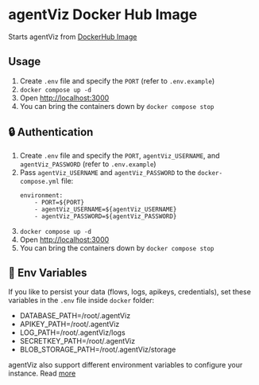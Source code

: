 # agentViz Docker Hub Image

Starts agentViz from [DockerHub Image](https://hub.docker.com/r/agentVizai/agentViz)

## Usage

1. Create `.env` file and specify the `PORT` (refer to `.env.example`)
2. `docker compose up -d`
3. Open [http://localhost:3000](http://localhost:3000)
4. You can bring the containers down by `docker compose stop`

## 🔒 Authentication

1. Create `.env` file and specify the `PORT`, `agentViz_USERNAME`, and `agentViz_PASSWORD` (refer to `.env.example`)
2. Pass `agentViz_USERNAME` and `agentViz_PASSWORD` to the `docker-compose.yml` file:
    ```
    environment:
        - PORT=${PORT}
        - agentViz_USERNAME=${agentViz_USERNAME}
        - agentViz_PASSWORD=${agentViz_PASSWORD}
    ```
3. `docker compose up -d`
4. Open [http://localhost:3000](http://localhost:3000)
5. You can bring the containers down by `docker compose stop`

## 🌱 Env Variables

If you like to persist your data (flows, logs, apikeys, credentials), set these variables in the `.env` file inside `docker` folder:

-   DATABASE_PATH=/root/.agentViz
-   APIKEY_PATH=/root/.agentViz
-   LOG_PATH=/root/.agentViz/logs
-   SECRETKEY_PATH=/root/.agentViz
-   BLOB_STORAGE_PATH=/root/.agentViz/storage

agentViz also support different environment variables to configure your instance. Read [more](https://docs.agentVizai.com/environment-variables)
